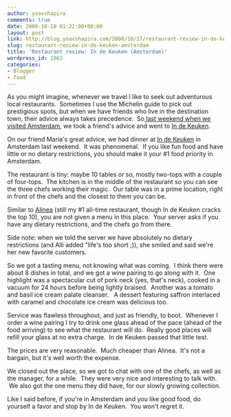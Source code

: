 ```yaml
---
author: yoavshapira
comments: true
date: 2008-10-18 01:22:00+00:00
layout: post
link: http://blog.yoavshapira.com/2008/10/17/restaurant-review-in-de-keuken-amsterdam/
slug: restaurant-review-in-de-keuken-amsterdam
title: 'Restaurant review: In de Keuken (Amsterdam)'
wordpress_id: 1963
categories:
- Blogger
- food
---
```


As you might imagine, whenever we travel I like to seek out adventurous local restaurants.  Sometimes I use the Michelin guide to pick out prestigious spots, but when we have friends who live in the destination town, their advice always takes precedence.  So[ last weekend when we visited Amsterdam](http://yoavs.blogspot.com/2008/10/long-weekend-in-amsterdam.html), we took a friend's advice and went to [In de Keuken](http://www.indekeuken.com/).

  


On our friend Maria's great advice, we had dinner at [In de Keuken](http://www.indekeuken.com/) in Amsterdam last weekend.  It was phenomenal.  If you like fun food and have little or no dietary restrictions, you should make it your #1 food priority in Amsterdam.

  


The restaurant is tiny: maybe 10 tables or so, mostly two-tops with a couple of four-tops.  The kitchen is in the middle of the restaurant so you can see the three chefs working their magic.  Our table was in a prime location, right in front of the chefs and the closest to them you can be.

  


Similar to [Alinea](http://yoavs.blogspot.com/2007/10/great-weekend-in-chicago.html) (still my #1 all-time restaurant, though In de Keuken cracks the top 10), you are not given a menu in this place.  Your server asks if you have any dietary restrictions, and the chefs go from there.

  


Side note: when we told the server we have absolutely no dietary restrictions (and Alli added "life's too short ;)), she smiled and said we're her new favorite customers.

  


So we got a tasting menu, not knowing what was coming.  I think there were about 8 dishes in total, and we got a wine pairing to go along with it.  One highlight was a spectacular cut of pork neck (yes, that's neck), cooked in a vacuum for 24 hours before being lightly braised.  Another was a tomato and basil ice cream palate cleanser.   A dessert featuring saffron interlaced with caramel and chocolate ice cream was delicious too.

  


Service was flawless throughout, and just as friendly, to boot.  Whenever I order a wine pairing I try to drink one glass ahead of the pace (ahead of the food arriving) to see what the restaurant will do.  Really good places will refill your glass at no extra charge.  In de Keuken passed that little test.

  


The prices are very reasonable.  Much cheaper than Alinea.  It's not a bargain, but it's well worth the expense.

  


We closed out the place, so we got to chat with one of the chefs, as well as the manager, for a while.  They were very nice and interesting to talk with.  We also got the one menu they did have, for our slowly growing collection.

  


Like I said before, if you're in Amsterdam and you like good food, do yourself a favor and stop by In de Keuken.  You won't regret it.

  

